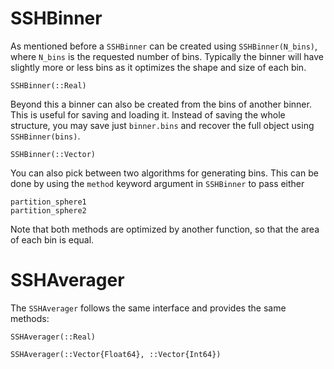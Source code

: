 # SSHBinner

As mentioned before a `SSHBinner` can be created using `SSHBinner(N_bins)`, where `N_bins` is the requested number of bins. Typically the binner will have slightly more or less bins as it optimizes the shape and size of each bin.

```@docs
SSHBinner(::Real)
```

Beyond this a binner can also be created from the bins of another binner. This is useful for saving and loading it. Instead of saving the whole structure, you may save just `binner.bins` and recover the full object using `SSHBinner(bins)`.

```@docs
SSHBinner(::Vector)
```

You can also pick between two algorithms for generating bins. This can be done by using the `method` keyword argument in `SSHBinner` to pass either

```@docs
partition_sphere1
partition_sphere2
```

Note that both methods are optimized by another function, so that the area of each bin is equal.

# SSHAverager

The `SSHAverager` follows the same interface and provides the same methods:

```@docs
SSHAverager(::Real)
```

```@docs
SSHAverager(::Vector{Float64}, ::Vector{Int64})
```